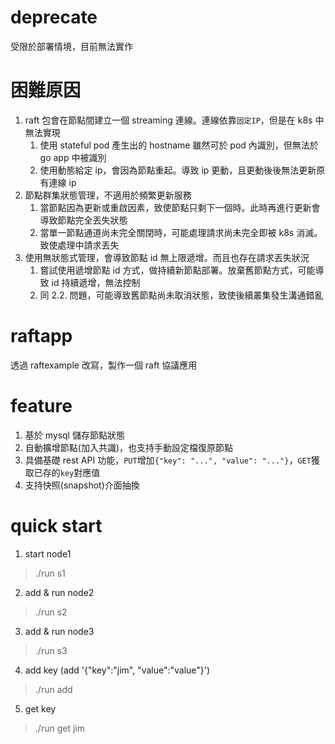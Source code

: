 # deprecate
受限於部署情境，目前無法實作

# 困難原因
1. raft 包會在節點間建立一個 streaming 連線。連線依靠`固定IP`，但是在 k8s 中無法實現
	1. 使用 stateful pod 產生出的 hostname 雖然可於 pod 內識別，但無法於 go app 中被識別
	2. 使用動態給定 ip，會因為節點重起。導致 ip 更動，且更動後後無法更新原有連線 ip
2. 節點群集狀態管理，不適用於頻繁更新服務
	1. 當節點因為更新或重啟因素，致使節點只剩下一個時。此時再進行更新會導致節點完全丟失狀態
	2. 當單一節點通道尚未完全關閉時，可能處理請求尚未完全即被 k8s 消滅。致使處理中請求丟失
3. 使用無狀態式管理，會導致節點 id 無上限遞增。而且也存在請求丟失狀況
	1. 嘗試使用遞增節點 id 方式，做持續新節點部署。放棄舊節點方式，可能導致 id 持續遞增，無法控制
	2. 同 2.2. 問題，可能導致舊節點尚未取消狀態，致使後續叢集發生溝通錯亂

# raftapp
透過 raftexample 改寫，製作一個 raft 協議應用


# feature
1. 基於 mysql 儲存節點狀態
2. 自動擴增節點(加入共識)，也支持手動設定檔復原節點
3. 具備基礎 rest API 功能，`PUT`增加`{"key": "...", "value": "..."}`，`GET`獲取已存的`key`對應值
4. 支持快照(snapshot)介面抽換


# quick start
1. start node1
> ./run s1

2. add & run node2
> ./run s2

3. add & run node3
> ./run s3

4. add key (add '{"key":"jim", "value":"value"}')
> ./run add
<!-- return "ok" -->

5. get key
> ./run get jim
<!-- return "value"> -->
